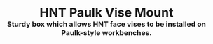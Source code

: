 <!-- 2024-04-24 -->

<h1 align="center">
  HNT Paulk Vise Mount
  <br>
  <sup><sub><sup>Sturdy box which allows HNT face vises to be installed on Paulk-style workbenches.<sup></sub>
</h1>
